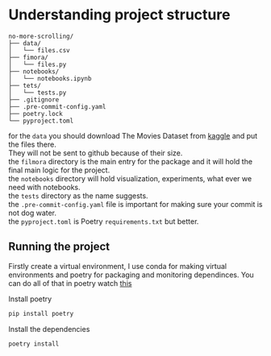 # Understanding project structure 

```
no-more-scrolling/
├── data/
│   └── files.csv
├── fimora/
│   └── files.py
├── notebooks/
│   └── notebooks.ipynb
├── tets/
│   └── tests.py
├── .gitignore
├── .pre-commit-config.yaml
├── poetry.lock
└── pyproject.toml
```
for the `data` you should download The Movies Dataset from [kaggle](https://www.kaggle.com/datasets/rounakbanik/the-movies-dataset/data?select=movies_metadata.csv) and put the files there.  
They will not be sent to github because of their size.  
the `filmora` directory is the main entry for the package and it will hold the final main logic for the project.  
the `notebooks` directory will hold visualization, experiments, what ever we need with notebooks.  
the `tests` directory as the name suggests.  
the `.pre-commit-config.yaml` file is important for making sure your commit is not dog water.  
the `pyproject.toml` is Poetry `requirements.txt` but better.  

## Running the project
Firstly create a virtual environment, I use conda for making virtual environments and poetry for packaging and monitoring dependinces. You can do all of that in poetry watch [this](https://www.youtube.com/watch?v=0f3moPe_bhk)

Install poetry  
```bash
pip install poetry
```

Install the dependencies 
```bash
poetry install
```
